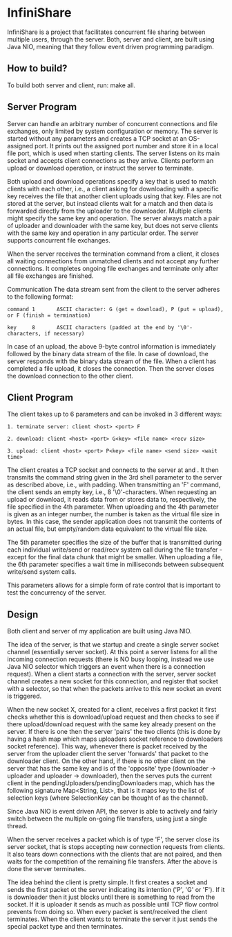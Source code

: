# InfiniShare

InfiniShare is a project that facilitates concurrent file sharing between multiple users, through the server. Both, server and client, are built using Java NIO, meaning that they follow event driven programming paradigm.

## How to build?

To build both server and client, run: make all.

## Server Program

Server can handle an arbitrary number of concurrent connections and file exchanges, only limited by system configuration or memory. The server is started without any parameters and creates a TCP socket at an OS-assigned port. It prints out the assigned port number and store it in a local file port, which is used when starting clients. The server listens on its main socket and accepts client connections as they arrive. Clients perform an upload or download operation, or instruct the server to terminate.

Both upload and download operations specify a key that is used to match clients with each other, i.e., a client asking for downloading with a specific key receives the file that another client uploads using that key. Files are not stored at the server, but instead clients wait for a match and then data is forwarded directly from the uploader to the downloader. Multiple clients might specify the same key and operation. The server always match a pair of uploader and downloader with the same key, but does not serve clients with the same key and operation in any particular order. The server supports concurrent file exchanges.

When the server receives the termination command from a client, it closes all waiting connections from unmatched clients and not accept any further connections. It completes ongoing file exchanges and terminate only after all file exchanges are finished.

Communication
The data stream sent from the client to the server adheres to the following format:

    command 1 		ASCII character: G (get = download), P (put = upload), or F (finish = termination)
    
    key     8 		ASCII characters (padded at the end by '\0'-characters, if necessary)

In case of an upload, the above 9-byte control information is immediately followed by the binary data stream of the file. In case of download, the server responds with the binary data stream of the file. When a client has completed a file upload, it closes the connection. Then the server closes the download connection to the other client.

## Client Program

The client takes up to 6 parameters and can be invoked in 3 different ways:

    1. terminate server: client <host> <port> F
    
    2. download: client <host> <port> G<key> <file name> <recv size>
    
    3. upload: client <host> <port> P<key> <file name> <send size> <wait time>

The client creates a TCP socket and connects to the server at <host> and <port>. It then transmits the command string given in the 3rd shell parameter to the server as described above, i.e., with padding. When transmitting an 'F' command, the client sends an empty key, i.e., 8 '\0'-characters. When requesting an upload or download, it reads data from or stores data to, respectively, the file specified in the 4th parameter. When uploading and the 4th parameter is given as an integer number, the number is taken as the virtual file size in bytes. In this case, the sender application does not transmit the contents of an actual file, but empty/random data equivalent to the virtual file size.

The 5th parameter specifies the size of the buffer that is transmitted during each individual write/send or read/recv system call during the file transfer - except for the final data chunk that might be smaller. When uploading a file, the 6th parameter specifies a wait time in milliseconds between subsequent write/send system calls.

This parameters allows for a simple form of rate control that is important to test the concurrency of the server.

## Design
Both client and server of my application are built using Java NIO.

The idea of the server, is that we startup and create a single server socket channel (essentially server socket). At this point a server listens for all the incoming connection requests (there is NO busy looping, instead we use Java NIO selector which triggers an event when there is a connection request). When a client starts a connection with the server, server socket channel creates a new socket for this connection, and register that socket with a selector, so that when the packets arrive to this new socket an event is triggered.

When the new socket X, created for a client, receives a first packet it first checks whether this is download/upload request and then checks to see if there upload/download request with the same key already present on the server. If there is one then the server 'pairs' the two clients (this is done by having a hash map which maps uploaders socket reference to downloaders socket reference). This way, whenever there is packet received by the server from the uploader client the server 'forwards' that packet to the downloader client. On the other hand, if there is no other client on the server that has the same key and is of the 'opposite' type (downloader -> uploader and uploader -> downloader), then the serves puts the current client in the pendingUploaders/pendingDownloaders map, which has the following signature Map<String, List<SelectionKey>>, that is it maps key to the list of selection keys (where SelectionKey can be thought of as the channel).

Since Java NIO is event driven API, the server is able to actively and fairly switch between the multiple on-going file transfers, using just a single thread.

When the server receives a packet which is of type 'F', the server close its server socket, that is stops accepting new connection requests from clients. It also tears down connections with the clients that are not paired, and then waits for the competition of the remaining file transfers. After the above is done the server terminates.

The idea behind the client is pretty simple. It first creates a socket and sends the first packet ot the server indicating its intention ('P', 'G' or 'F'). If it is downloader then it just blocks until there is something to read from the socket. If it is uploader it sends as much as possible until TCP flow control prevents from doing so. When every packet is sent/received the client terminates. When the client wants to terminate the server it just sends the special packet type and then terminates.
